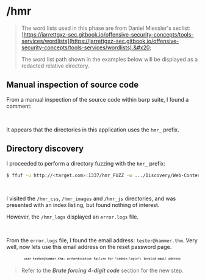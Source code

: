 # /hmr

> The word lists used in this phase are from Daniel Miessler's seclist: [https://jarrettgxz-sec.gitbook.io/offensive-security-concepts/tools-services/wordlists](https://jarrettgxz-sec.gitbook.io/offensive-security-concepts/tools-services/wordlists).&#x20;
>
> The word list path shown in the examples below will be displayed as a redacted relative directory.

## Manual inspection of source code

From a manual inspection of the source code within burp suite, I found a comment:

<figure><img src="../../../../.gitbook/assets/image (22).png" alt=""><figcaption></figcaption></figure>

It appears that the directories in this application uses the `hmr_` prefix.

## Directory discovery

I proceeded to perform a directory fuzzing with the `hmr_` prefix:

```bash
$ ffuf -u http://<target.com>:1337/hmr_FUZZ -w .../Discovery/Web-Content/common.txt -mc 200,301,302
```

<figure><img src="../../../../.gitbook/assets/image (24).png" alt=""><figcaption></figcaption></figure>

I visited the `/hmr_css`, `/hmr_images` and `/hmr_js` directories, and was presented with an index listing, but found nothing of interest.

However, the `/hmr_logs` displayed an `error.logs` file.

<figure><img src="../../../../.gitbook/assets/image (21).png" alt=""><figcaption></figcaption></figure>

From the `error.logs` file, I found the email address: `tester@hammer.thm`. Very well, now lets use this email address on the reset password page.

<figure><img src="../../../../.gitbook/assets/image (1) (1) (1) (1) (1) (1).png" alt=""><figcaption></figcaption></figure>

> Refer to the _**Brute forcing 4-digit code**_ section for the new step.

